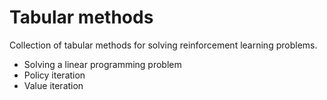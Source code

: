# Tabular methods

Collection of tabular methods for solving reinforcement learning problems.

- Solving a linear programming problem
- Policy iteration
- Value iteration
